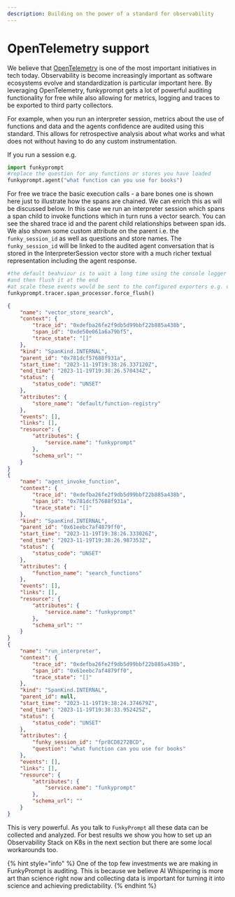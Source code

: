```yaml
---
description: Building on the power of a standard for observability
---
```


# OpenTelemetry support

We believe that [OpenTelemetry](https://opentelemetry.io/) is one of the most important initiatives in tech today. Observability is become increasingly important as software ecosystems evolve and standardization is particular important here. By leveraging OpenTelemetry, funkyprompt gets a lot of powerful auditing functionality for free while also allowing for metrics, logging and traces to be exported to third party collectors.&#x20;

For example, when you run an interpreter session, metrics about the use of functions and data and the agents confidence are audited using this standard. This allows for retrospective analysis about what works and what does not without having to do any custom instrumentation.&#x20;

If you run a session e.g.

```python
import funkyprompt
#replace the question for any functions or stores you have loaded
funkyprompt.agent("what function can you use for books")
```

For free we trace the basic execution calls - a bare bones one is shown here just to illustrate how the spans are chained. We can enrich this as will be discussed below. In this case we run an interpreter session which spans a span child to invoke functions which in turn runs a vector search. You can see the shared trace id and the parent child relationships between span ids. We also shown some custom attribute on the parent i.e. the `funky_session_id`  as well as questions and store names. The `funky_session_id` will be linked to the audited agent conversation that is stored in the InterpreterSession vector store with a much richer textual representation including the agent response.

```python
#the default beahviour is to wait a long time using the console logger
#and then flush it at the end
#at scale these events would be sent to the configured exporters e.g. on K8s
funkyprompt.tracer.span_processor.force_flush()
```

```json
{
    "name": "vector_store_search",
    "context": {
        "trace_id": "0xdefba26fe2f9db5d99bbf22b885a438b",
        "span_id": "0xde50e061a6a79bf5",
        "trace_state": "[]"
    },
    "kind": "SpanKind.INTERNAL",
    "parent_id": "0x781dcf57688f931a",
    "start_time": "2023-11-19T19:38:26.337120Z",
    "end_time": "2023-11-19T19:38:26.570434Z",
    "status": {
        "status_code": "UNSET"
    },
    "attributes": {
        "store_name": "default/function-registry"
    },
    "events": [],
    "links": [],
    "resource": {
        "attributes": {
            "service.name": "funkyprompt"
        },
        "schema_url": ""
    }
}
{
    "name": "agent_invoke_function",
    "context": {
        "trace_id": "0xdefba26fe2f9db5d99bbf22b885a438b",
        "span_id": "0x781dcf57688f931a",
        "trace_state": "[]"
    },
    "kind": "SpanKind.INTERNAL",
    "parent_id": "0x61eebc7af4879ff0",
    "start_time": "2023-11-19T19:38:26.333026Z",
    "end_time": "2023-11-19T19:38:26.987353Z",
    "status": {
        "status_code": "UNSET"
    },
    "attributes": {
        "function_name": "search_functions"
    },
    "events": [],
    "links": [],
    "resource": {
        "attributes": {
            "service.name": "funkyprompt"
        },
        "schema_url": ""
    }
}
{
    "name": "run_interpreter",
    "context": {
        "trace_id": "0xdefba26fe2f9db5d99bbf22b885a438b",
        "span_id": "0x61eebc7af4879ff0",
        "trace_state": "[]"
    },
    "kind": "SpanKind.INTERNAL",
    "parent_id": null,
    "start_time": "2023-11-19T19:38:24.374679Z",
    "end_time": "2023-11-19T19:38:33.952425Z",
    "status": {
        "status_code": "UNSET"
    },
    "attributes": {
        "funky_session_id": "fpr8CD8272BCD",
        "question": "what function can you use for books"
    },
    "events": [],
    "links": [],
    "resource": {
        "attributes": {
            "service.name": "funkyprompt"
        },
        "schema_url": ""
    }
}
```

This is very powerful. As you talk to `FunkyPrompt` all these data can be collected and analyzed. For best results we show you how to set up an Observability Stack on K8s in the next section but there are some local workarounds too.&#x20;

{% hint style="info" %}
One of the top few investments we are making in FunkyPrompt is auditing. This is because we believe AI Whispering is more art than science right now and collecting data is important for turning it into science and achieving predictability.&#x20;
{% endhint %}

